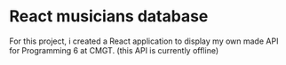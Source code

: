 # React musicians database

For this project, i created a React application to display my own made API for Programming 6 at CMGT. 
(this API is currently offline)
